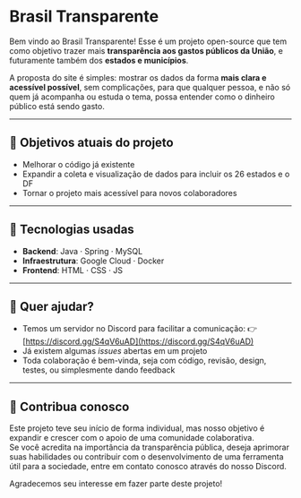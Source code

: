 # Brasil Transparente

Bem vindo ao Brasil Transparente! Esse é um projeto open-source que tem como objetivo trazer mais **transparência aos gastos públicos da União**, e futuramente também dos **estados e municípios**.

A proposta do site é simples: mostrar os dados da forma **mais clara e acessível possível**, sem complicações, para que qualquer pessoa, e não só quem já acompanha ou estuda o tema, possa entender como o dinheiro público está sendo gasto.

---

## 📌 Objetivos atuais do projeto

- Melhorar o código já existente
- Expandir a coleta e visualização de dados para incluir os 26 estados e o DF
- Tornar o projeto mais acessível para novos colaboradores

---

## 🔧 Tecnologias usadas

- **Backend**: Java · Spring · MySQL
- **Infraestrutura**: Google Cloud · Docker
- **Frontend**: HTML · CSS · JS

---

## 💬 Quer ajudar?

- Temos um servidor no Discord para facilitar a comunicação:
  👉 [https://discord.gg/S4qV6uAD](https://discord.gg/S4qV6uAD)
- Já existem algumas *issues* abertas em um projeto
- Toda colaboração é bem-vinda, seja com código, revisão, design, testes, ou simplesmente dando feedback

---

## 🤝 Contribua conosco

Este projeto teve seu início de forma individual, mas nosso objetivo é expandir e crescer com o apoio de uma comunidade colaborativa.  
Se você acredita na importância da transparência pública, deseja aprimorar suas habilidades ou contribuir com o desenvolvimento de uma ferramenta útil para a sociedade, entre em contato conosco através do nosso Discord.

Agradecemos seu interesse em fazer parte deste projeto!
